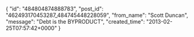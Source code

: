  {
   "id": "484804874888783",
   "post_id": "462493170453287_484745448228059",
   "from_name": "Scott Duncan",
   "message": "Debt is the BYPRODUCT",
   "created_time": "2013-02-25T07:57:42+0000"
 }

